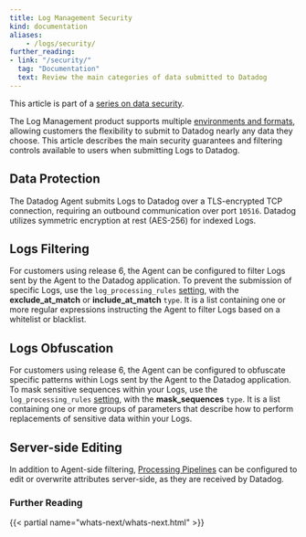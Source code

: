 ```yaml
---
title: Log Management Security
kind: documentation
aliases:
    - /logs/security/
further_reading:
- link: "/security/"
  tag: "Documentation"
  text: Review the main categories of data submitted to Datadog
---
```


This article is part of a [series on data security][0].

The Log Management product supports multiple [environments and formats][1], allowing customers the flexibility to submit to Datadog nearly any data they choose. This article describes the main security guarantees and filtering controls available to users when submitting Logs to Datadog.

## Data Protection

The Datadog Agent submits Logs to Datadog over a TLS-encrypted TCP connection, requiring an outbound communication over port `10516`. Datadog utilizes symmetric encryption at rest (AES-256) for indexed Logs.

## Logs Filtering

For customers using release 6, the Agent can be configured to filter Logs sent by the Agent to the Datadog application. To prevent the submission of specific Logs, use the `log_processing_rules` [setting][2], with the **exclude_at_match** or **include_at_match** `type`. It is a list containing one or more regular expressions instructing the Agent to filter Logs based on a whitelist or blacklist.

## Logs Obfuscation

For customers using release 6, the Agent can be configured to obfuscate specific patterns within Logs sent by the Agent to the Datadog application. To mask sensitive sequences within your Logs, use the `log_processing_rules` [setting][3], with the  **mask_sequences** `type`. It is a list containing one or more groups of parameters that describe how to perform replacements of sensitive data within your Logs.

## Server-side Editing

In addition to Agent-side filtering, [Processing Pipelines][4] can be configured to edit or overwrite attributes server-side, as they are received by Datadog.

### Further Reading

{{< partial name="whats-next/whats-next.html" >}}

[0]: /security/
[1]: /logs/log_collection/
[2]: /logs/log_collection/#filter-logs
[3]: /logs/log_collection/#scrub-sensitive-data-in-your-logs
[4]: /logs/processing/
